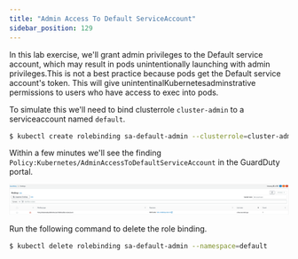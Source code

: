 ```yaml
---
title: "Admin Access To Default ServiceAccount"
sidebar_position: 129
---
```



In this lab exercise, we'll grant admin privileges to the Default service account, which may result in pods unintentionally launching with admin privileges.This is not a best practice because pods get the Default service account's token. This will give unintentinalKubernetesadminstrative permissions to users who have access to exec into pods.

To simulate this we'll need to bind clusterrole `cluster-admin` to a serviceaccount named `default`.

```bash
$ kubectl create rolebinding sa-default-admin --clusterrole=cluster-admin --serviceaccount=default:default --namespace=default
```

Within a few minutes we'll see the finding `Policy:Kubernetes/AdminAccessToDefaultServiceAccount` in the GuardDuty portal.

![](policy_AdminAccessToDefaultServiceAccount.png)

Run the following command to delete the role binding.

```bash
$ kubectl delete rolebinding sa-default-admin --namespace=default
```
